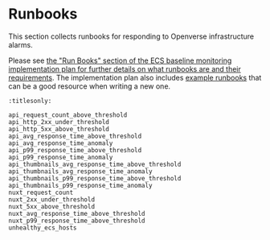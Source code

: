 # Runbooks

This section collects runbooks for responding to Openverse infrastructure
alarms.

Please see
[the "Run Books" section of the ECS baseline monitoring implementation plan for further details on what runbooks are and their requirements](/projects/proposals/monitoring/20230606_implementation_plan_ecs_alarms.md#run-books).
The implementation plan also includes
[example runbooks](/projects/proposals/monitoring/20230606_implementation_plan_ecs_alarms.md#example-run-books)
that can be a good resource when writing a new one.

```{toctree}
:titlesonly:

api_request_count_above_threshold
api_http_2xx_under_threshold
api_http_5xx_above_threshold
api_avg_response_time_above_threshold
api_avg_response_time_anomaly
api_p99_response_time_above_threshold
api_p99_response_time_anomaly
api_thumbnails_avg_response_time_above_threshold
api_thumbnails_avg_response_time_anomaly
api_thumbnails_p99_response_time_above_threshold
api_thumbnails_p99_response_time_anomaly
nuxt_request_count
nuxt_2xx_under_threshold
nuxt_5xx_above_threshold
nuxt_avg_response_time_above_threshold
nuxt_p99_response_time_above_threshold
unhealthy_ecs_hosts
```
